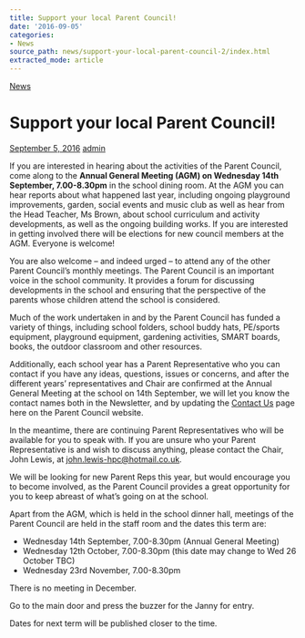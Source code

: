 ```yaml
---
title: Support your local Parent Council!
date: '2016-09-05'
categories:
- News
source_path: news/support-your-local-parent-council-2/index.html
extracted_mode: article
---
```

[News](/news/)

# Support your local Parent Council!

[September 5, 2016](/news/support-your-local-parent-council-2/) [admin](author/admin/)

If you are interested in hearing about the activities of the Parent Council, come along to the&nbsp;**Annual General Meeting (AGM) on Wednesday 14th September, 7.00-8.30pm** in the school dining room. At the AGM you can hear reports about what happened last year, including ongoing playground improvements, garden, social events and music club as well as hear from the Head Teacher, Ms Brown, about school curriculum and activity developments, as well as the ongoing building works. If you are interested in getting involved there will be elections for new council members at the AGM. Everyone is welcome!

You are also welcome – and indeed urged – to attend any of the other Parent Council’s monthly meetings. The Parent Council is an important voice in the school community. It provides a forum for discussing developments in the school and ensuring that the perspective of the parents whose children attend the school is considered.

Much of the work undertaken in and by the Parent Council has funded a variety of things, including school folders, school buddy hats, PE/sports equipment, playground equipment, gardening activities, SMART boards, books, the outdoor classroom and other resources.

Additionally, each school year has a Parent Representative who you can contact if you have any ideas, questions, issues or concerns, and after the different years’ representatives and Chair are confirmed at the Annual General Meeting at the school on 14th September, we will let you know the contact names both in the Newsletter, and by updating the [Contact Us](contact-us/) page here on the Parent Council website.

In the meantime, there are continuing Parent Representatives who will be available for you to speak with. If you are unsure who your Parent Representative is and wish to discuss anything, please contact the Chair, John Lewis, at [john.lewis-hpc@hotmail.co.uk](mailto:john.lewis-hpc@hotmail.co.uk).

We will be looking for new Parent Reps this year, but would encourage you to become involved, as the Parent Council provides a great opportunity for you to keep abreast of what’s going on at the school.

Apart from the AGM, which is held in the school dinner hall, meetings of the Parent Council are held in the staff room and the dates this term are:

- Wednesday 14th September, 7.00-8.30pm (Annual General Meeting)
- Wednesday 12th October, 7.00-8.30pm (this date may change to Wed 26 October TBC)
- Wednesday 23rd November, 7.00-8.30pm

There is no meeting in December.

Go to the main door and press the buzzer for the Janny for entry.

Dates for next term will be published closer to the time.
